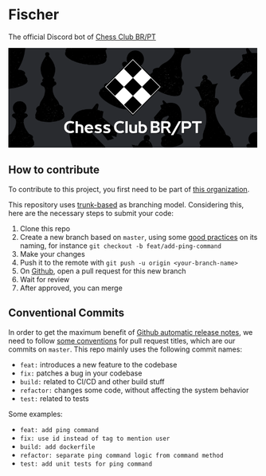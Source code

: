 # Fischer

The official Discord bot of [Chess Club BR/PT](https://discord.gg/wdP9Cmcz)

<img src="./images/chessclub_banner.png" width="500">

## How to contribute

To contribute to this project, you first need to be part of [this organization](https://github.com/Chess-Club-BR-PT).

This repository uses [trunk-based](https://trunkbaseddevelopment.com/) as branching model. Considering this, here are the necessary steps to submit your code:

1. Clone this repo
2. Create a new branch based on `master`, using some [good practices](https://stackoverflow.com/questions/273695/what-are-some-examples-of-commonly-used-practices-for-naming-git-branches) on its naming, for instance `git checkout -b feat/add-ping-command`
3. Make your changes
4. Push it to the remote with `git push -u origin <your-branch-name>`
5. On [Github](https://github.com/Chess-Club-BR-PT/fischer), open a pull request for this new branch
6. Wait for review
7. After approved, you can merge

## Conventional Commits

In order to get the maximum benefit of [Github automatic release notes](https://docs.github.com/en/repositories/releasing-projects-on-github/automatically-generated-release-notes), we need to follow [some conventions](https://www.conventionalcommits.org/en/v1.0.0/) for pull request titles, which are our commits on `master`.
This repo mainly uses the following commit names:
* `feat:` introduces a new feature to the codebase
* `fix:` patches a bug in your codebase
* `build:` related to CI/CD and other build stuff
* `refactor:` changes some code, without affecting the system behavior
* `test:` related to tests

Some examples:
* `feat: add ping command`
* `fix: use id instead of tag to mention user`
* `build: add dockerfile`
* `refactor: separate ping command logic from command method`
* `test: add unit tests for ping command`
